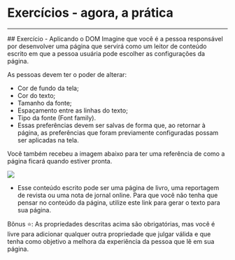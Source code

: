 # Exercícios - agora, a prática

<hr>
## Exercício - Aplicando o DOM
Imagine que você é a pessoa responsável por desenvolver uma página que servirá como um leitor de conteúdo escrito em que a pessoa usuária pode escolher as configurações da página.

As pessoas devem ter o poder de alterar:

- Cor de fundo da tela;
- Cor do texto;
- Tamanho da fonte;
- Espaçamento entre as linhas do texto;
- Tipo da fonte (Font family).
- Essas preferências devem ser salvas de forma que, ao retornar à página, as preferências que foram previamente configuradas possam ser aplicadas na tela.

Você também recebeu a imagem abaixo para ter uma referência de como a página ficará quando estiver pronta.

<img src='https://content-assets.betrybe.com/prod/a7e1e487-d79f-4561-bfcc-e53743b02595-Refer%C3%AAncia%20do%20leitor%20de%20conte%C3%BAdos..png'>


- Esse conteúdo escrito pode ser uma página de livro, uma reportagem de revista ou uma nota de jornal online. Para que você não tenha que pensar no conteúdo da página, utilize este link para gerar o texto para sua página.

Bônus ⭐️: As propriedades descritas acima são obrigatórias, mas você é livre para adicionar qualquer outra propriedade que julgar válida e que tenha como objetivo a melhora da experiência da pessoa que lê em sua página.